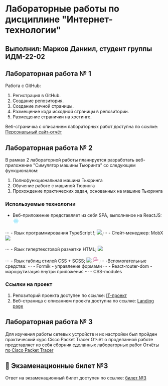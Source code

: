 # Лабораторные работы по дисциплине "Интернет-технологии"

## Выполнил: Марков Даниил, студент группы ИДМ-22-02

## Лабораторная работа № 1

Работа с GitHub:

1. Регистрация в GitHub.
2. Создание репозитория.
3. Создание личной страницы.
4. Размещение кода исходной страницы в репозитории.
5. Размещение странички на хостинге.

Веб-страничка с описанием лабораторных работ доступна по ссылке: [Персональный сайт-отчёт](https://danyamarkov.github.io/Stankin_InternetTechologies/)

## Лабораторная работа № 2

В рамках 2 лабораторной работы планируется разработать веб-приложение "Симулятор машины Тьюринга" со следующем функционалом:

1. Полнофункциональная машина Тьюринга
2. Обучение работе с машиной Тюринга
3. Прохождение практических задач, основанных на машине Тьюринга

### Используемые технологии

-   Веб-приложение представляет из себя SPA, выполненое на ReactJS: <a href='https://reactjs.org/' target='_blank' alt='React'>
    <img src="https://raw.githubusercontent.com/github/explore/80688e429a7d4ef2fca1e82350fe8e3517d3494d/topics/react/react.png" height="20">
    </a>

⋅⋅⋅ - Язык программирования TypeScript !;
<a href='https://www.typescriptlang.org/' target='_blank' alt='TypeScript'>
<img src="https://iconape.com/wp-content/png_logo_vector/typescript.png" height="20">
</a>
⋅⋅⋅ - Стейт-менеджер: MobX  
 <a href='https://mobx.js.org/README.html' target='_blank' alt='MobX'>
<img src="https://brandslogos.com/wp-content/uploads/thumbs/mobx-logo-vector.svg" height="20">
</a>

⋅⋅⋅ - Язык гипертекстовой разметки HTML;
<a href='http://htmlbook.ru/html' target='_blank' alt='Sass'>
<img src="https://upload.wikimedia.org/wikipedia/commons/thumb/6/61/HTML5_logo_and_wordmark.svg/1200px-HTML5_logo_and_wordmark.svg.png" height="20">
</a>

⋅⋅⋅ - Язык таблиц стилей CSS + SCSS;
<a href='https://developer.mozilla.org/ru/docs/Learn/Getting_started_with_the_web/CSS_basics' target='_blank' alt='Sass'>
<img src="https://cdn-icons-png.flaticon.com/512/919/919826.png" height="20">
</a>
<a href='https://sass-lang.com/' target='_blank' alt='Sass'>
<img src="https://raw.githubusercontent.com/github/explore/80688e429a7d4ef2fca1e82350fe8e3517d3494d/topics/sass/sass.png" height="20">
</a>
⋅⋅⋅ -Вспомогательные средства:
⋅⋅⋅ - Formik - управление формами
⋅⋅⋅ - React-router-dom - маршрутизация внутри приложения
⋅⋅⋅ - CSS-modules

### Ссылки на проект

1. Репозиторий проекта доступен по ссылке: [IT-проект](https://github.com/DanyaMarkov/turing-machine-simulator)
2. Веб-страница с описанием проекта доступна по ссылке: [Landing page]()

## Лабораторная работа № 3

Для изучения работы сетевых устройств и их настройки был пройден практический курс Cisco Packet Tracer
Отчёт о проделанной работе представляет из себя сборник сделанных лабораторных работ
[Отчёты по Cisco Packet Tracer](https://drive.google.com/drive/folders/1vXWb_5c29HbrwJWEsQoZt3aMg8eC1MVg?usp=sharing)

## 🎫 Экзаменационные билет №3

Ответ на экзаменационный билет доступен по ссылке:
[билет №3](https://github.com/stankin/inet-2022/wiki/exam3)
